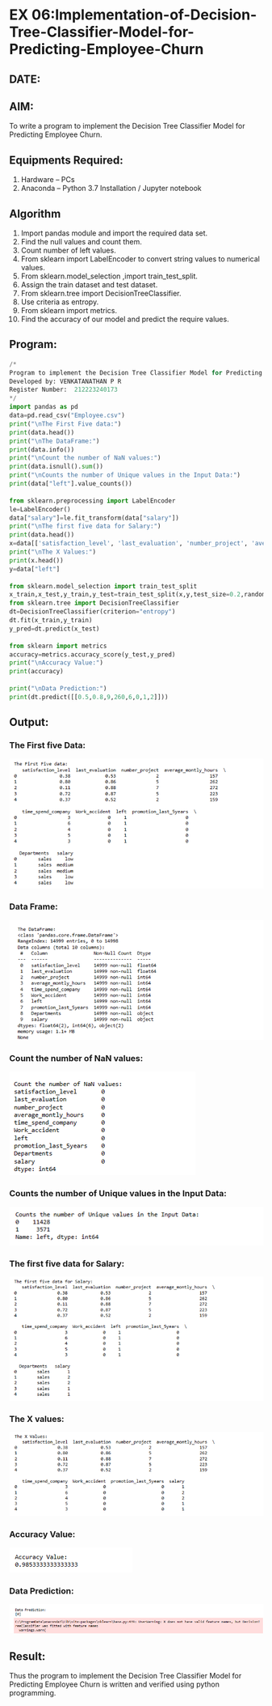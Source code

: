 # EX 06:Implementation-of-Decision-Tree-Classifier-Model-for-Predicting-Employee-Churn

## DATE:

## AIM:
To write a program to implement the Decision Tree Classifier Model for Predicting Employee Churn.

## Equipments Required:
1. Hardware – PCs
2. Anaconda – Python 3.7 Installation / Jupyter notebook

## Algorithm
1. Import pandas module and import the required data set.
2. Find the null values and count them.
3. Count number of left values.
4. From sklearn import LabelEncoder to convert string values to numerical values.
5. From sklearn.model_selection ,import train_test_split.
6. Assign the train dataset and test dataset.
7. From sklearn.tree import DecisionTreeClassifier.
8. Use criteria as entropy.
9. From sklearn import metrics.
10. Find the accuracy of our model and predict the require values.

## Program:
```python
/*
Program to implement the Decision Tree Classifier Model for Predicting Employee Churn.
Developed by: VENKATANATHAN P R
Register Number:  212223240173
*/
import pandas as pd
data=pd.read_csv("Employee.csv")
print("\nThe First Five data:")
print(data.head())
print("\nThe DataFrame:")
print(data.info())
print("\nCount the number of NaN values:")
print(data.isnull().sum())
print("\nCounts the number of Unique values in the Input Data:")
print(data["left"].value_counts())

from sklearn.preprocessing import LabelEncoder
le=LabelEncoder()
data["salary"]=le.fit_transform(data["salary"])
print("\nThe first five data for Salary:")
print(data.head())
x=data[['satisfaction_level', 'last_evaluation', 'number_project', 'average_montly_hours', 'time_spend_company', 'Work_accident', 'promotion_last_5years', 'salary']]
print("\nThe X Values:")
print(x.head())
y=data["left"]

from sklearn.model_selection import train_test_split
x_train,x_test,y_train,y_test=train_test_split(x,y,test_size=0.2,random_state=100)
from sklearn.tree import DecisionTreeClassifier
dt=DecisionTreeClassifier(criterion="entropy")
dt.fit(x_train,y_train)
y_pred=dt.predict(x_test)

from sklearn import metrics
accuracy=metrics.accuracy_score(y_test,y_pred)
print("\nAccuracy Value:")
print(accuracy)

print("\nData Prediction:")
print(dt.predict([[0.5,0.8,9,260,6,0,1,2]]))

```

## Output:

### The First five Data:

![alt text](1.png)


### Data Frame:

![alt text](2.png)

### Count the number of NaN values:

![alt text](3.png)

### Counts the number of Unique values in the Input Data:

![alt text](4.png)

### The first five data for Salary:

![alt text](5.png)

### The X values:

![alt text](6.png)

### Accuracy Value:

![alt text](7.png)

### Data Prediction:

![alt text](8.png)

## Result:
Thus the program to implement the  Decision Tree Classifier Model for Predicting Employee Churn is written and verified using python programming.
